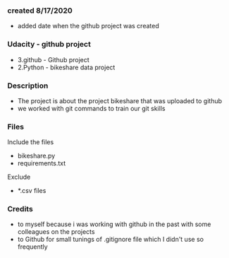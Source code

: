### created 8/17/2020
- added date when the github project was created

### Udacity - github project
- 3.github  - Github project
- 2.Python  - bikeshare data project

### Description
- The project is about the project bikeshare that was uploaded to github
- we worked with git commands to train our git skills

### Files
Include the files
- bikeshare.py
- requirements.txt

Exclude
- *.csv files

### Credits
- to myself because i was working with github in the past with some colleagues on the projects
- to Github for small tunings of .gitignore file which I didn't use so frequently




